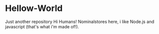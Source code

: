 # Hellow-World
Just another repository
Hi Humans!
Nominalstores here, i like Node.js and javascript (that's what i'm made of!).
